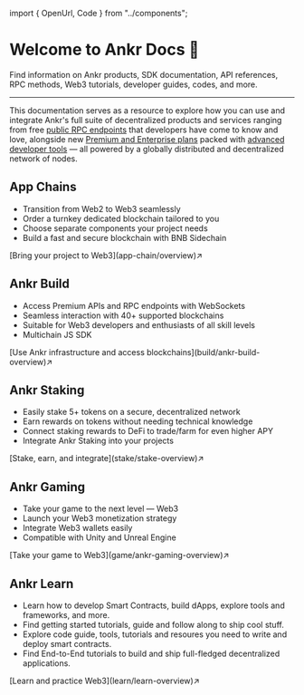 import { OpenUrl, Code } from "../components";

# Welcome to Ankr Docs 👋

Find information on Ankr products, SDK documentation, API references, RPC methods, Web3 tutorials, developer guides, codes, and more.
____________________________________

This documentation serves as a resource to explore how you can use and integrate Ankr's full suite of decentralized products and services ranging from free [public RPC endpoints](https://www.ankr.com/protocol/) that developers have come to know and love, alongside new [Premium and Enterprise plans](https://www.ankr.com/protocol/account/) packed with [advanced developer tools](https://www.ankr.com/advanced-api/) — all powered by a globally distributed and decentralized network of nodes.

## App Chains
* Transition from Web2 to Web3 seamlessly
* Order a turnkey dedicated blockchain tailored to you
* Choose separate components your project needs
* Build a fast and secure blockchain with BNB Sidechain
<div className="p-4 border border-gray-200 dark:border-gray-900 rounded mt-6">
  [Bring your project to Web3](app-chain/overview)↗
</div>

## Ankr Build
* Access Premium APIs and RPC endpoints with WebSockets
* Seamless interaction with 40+ supported blockchains
* Suitable for Web3 developers and enthusiasts of all skill levels
* Multichain JS SDK
<div className="p-4 border border-gray-200 dark:border-gray-900 rounded mt-6">
  [Use Ankr infrastructure and access blockchains](build/ankr-build-overview)↗
</div>


## Ankr Staking
* Easily stake 5+ tokens on a secure, decentralized network
* Earn rewards on tokens without needing technical knowledge
* Connect staking rewards to DeFi to trade/farm for even higher APY
* Integrate Ankr Staking into your projects
<div className="p-4 border border-gray-200 dark:border-gray-900 rounded mt-6">
  [Stake, earn, and integrate](stake/stake-overview)↗
</div>

## Ankr Gaming
* Take your game to the next level — Web3
* Launch your Web3 monetization strategy
* Integrate Web3 wallets easily
* Compatible with Unity and Unreal Engine
<div className="p-4 border border-gray-200 dark:border-gray-900 rounded mt-6">
  [Take your game to Web3](game/ankr-gaming-overview)↗
</div>

## Ankr Learn

* Learn how to develop Smart Contracts, build dApps, explore tools and frameworks, and more.
* Find getting started tutorials, guide and follow along to ship cool stuff.
* Explore code guide, tools, tutorials and resoures you need to write and deploy smart contracts.
* Find End-to-End tutorials to build and ship full-fledged decentralized applications.
<div className="p-4 border border-gray-200 dark:border-gray-900 rounded mt-6">
  [Learn and practice Web3](learn/learn-overview)↗
</div>